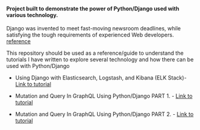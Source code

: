 ####  Project built to demonstrate the power of Python/Django used with various technology.

Django was invented to meet fast-moving newsroom deadlines, while satisfying the tough requirements of experienced Web developers. [reference](https://www.djangoproject.com/start/overview/)

This repository should be used as a reference/guide to understand the tutorials I have written to explore several technology and how there can be used with Python/Django

- Using Django with Elasticsearch, Logstash, and Kibana (ELK Stack)- [Link to tutorial](https://www.codementor.io/samueljames/using-django-with-elasticsearch-logstash-and-kibana-elk-stack-9l4fwx138)

- Mutation and Query In GraphQL Using Python/Django PART 1. - [Link to tutorial](https://medium.com/@jamesvaresamuel/mutation-and-query-in-graphql-using-python-django-part-1-5bd4bce2b2a3)

- Mutation and Query In GraphQL Using Python/Django PART 2. - [Link to tutorial](https://medium.com/@jamesvaresamuel/mutation-and-query-in-graphql-using-python-django-part-2-79d9852a1092)


